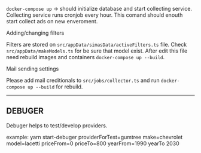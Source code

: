 `docker-compose up` -> should initialize database and start collecting service.
Collecting service runs cronjob every hour.
This comand should enouth start collect ads on new enveroment.

Adding/changing filters

Filters are stored on `src/appData/simasData/activeFilters.ts` file.
Check `src/appData/makeModels.ts` for be sure that model exist.
After edit this file need rebuild images and containers `docker-compose up --build`.

Mail sending settings

Please add mail creditionals to `src/jobs/collector.ts` and run `docker-compose up --build` for rebuild. 

-------------------------------------------------------------------------------------------------------
DEBUGER
-------------------------------------------------------------------------------------------------------

Debuger helps to test/develop providers.

example: yarn start-debuger providerForTest=gumtree make=chevrolet model=lacetti priceFrom=0 priceTo=800 yearFrom=1990 yearTo 2030 
